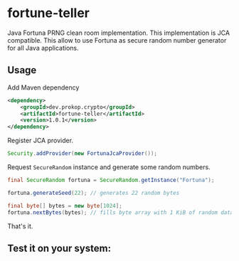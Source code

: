 # fortune-teller
Java Fortuna PRNG clean room implementation.
This implementation is JCA compatible.
This allow to use Fortuna as secure random number generator for all Java applications.

## Usage

Add Maven dependency

```xml
<dependency>
    <groupId>dev.prokop.crypto</groupId>
    <artifactId>fortune-teller</artifactId>
    <version>1.0.1</version>
</dependency>
```

Register JCA provider.

```java
Security.addProvider(new FortunaJcaProvider());
```

Request ```SecureRandom``` instance and generate some random numbers.

```java
final SecureRandom fortuna = SecureRandom.getInstance("Fortuna");

fortuna.generateSeed(22); // generates 22 random bytes

final byte[] bytes = new byte[1024];
fortuna.nextBytes(bytes); // fills byte array with 1 KiB of random data
```

That's it.

## Test it on your system:

```shell script

```